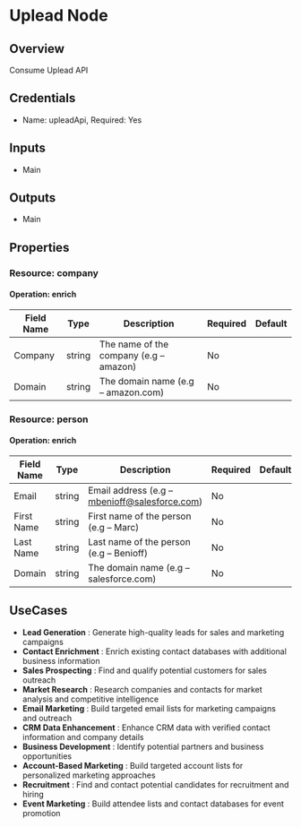 # Uplead Node

## Overview

Consume Uplead API

## Credentials

- Name: upleadApi, Required: Yes

## Inputs

- Main

## Outputs

- Main

## Properties

### Resource: company

#### Operation: enrich

| Field Name | Type | Description | Required | Default |
|---|---|---|---|---|
| Company | string | The name of the company (e.g – amazon) | No |  |
| Domain | string | The domain name (e.g – amazon.com) | No |  |

### Resource: person

#### Operation: enrich

| Field Name | Type | Description | Required | Default |
|---|---|---|---|---|
| Email | string | Email address (e.g – mbenioff@salesforce.com) | No |  |
| First Name | string | First name of the person (e.g – Marc) | No |  |
| Last Name | string | Last name of the person (e.g – Benioff) | No |  |
| Domain | string | The domain name (e.g – salesforce.com) | No |  |

## UseCases

- **Lead Generation** : Generate high-quality leads for sales and marketing campaigns
- **Contact Enrichment** : Enrich existing contact databases with additional business information
- **Sales Prospecting** : Find and qualify potential customers for sales outreach
- **Market Research** : Research companies and contacts for market analysis and competitive intelligence
- **Email Marketing** : Build targeted email lists for marketing campaigns and outreach
- **CRM Data Enhancement** : Enhance CRM data with verified contact information and company details
- **Business Development** : Identify potential partners and business opportunities
- **Account-Based Marketing** : Build targeted account lists for personalized marketing approaches
- **Recruitment** : Find and contact potential candidates for recruitment and hiring
- **Event Marketing** : Build attendee lists and contact databases for event promotion

